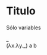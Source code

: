 <link rel="stylesheet" href="styles.css">

# Titulo

<div id="contenedor">

Sólo variables
<div class="lambda only-variables">
_
</div>

<div class="lambda">
(λx.λy._) a b
</div>

</div>

<script src="bundle.js"></script>
